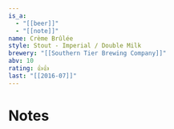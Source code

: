 ```yaml
---
is_a:
  - "[[beer]]"
  - "[[note]]"
name: Crème Brûlée
style: Stout - Imperial / Double Milk
brewery: "[[Southern Tier Brewing Company]]"
abv: 10
rating: 👍👍
last: "[[2016-07]]"
---
```

# Notes

